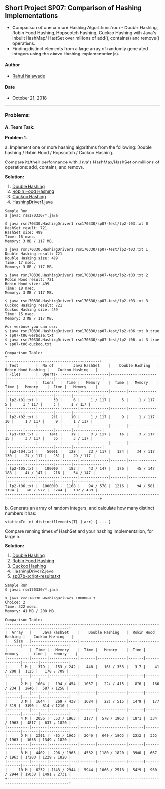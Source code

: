 ## Short Project SP07: Comparison of Hashing Implementations
* Comparison of one or more Hashing Algorithms from - Double Hashing, Robin Hood Hashing, Hopscotch Hashing, Cuckoo Hashing with Java's inbuilt HashMap/ HastSet over millions of add(), contains() and remove() operations. 
* Finding distinct elements from a large array of randomly generated integers using the above Hashing Implementation(s). 

#### Author
* [Rahul Nalawade](https://github.com/rahul1947)

#### Date
* October 21, 2018

_______________________________________________________________________________
### Problems:

#### A. Team Task: 

**Problem 1.**

a. Implement one or more hashing algorithms from the following: 
   Double hashing / Robin Hood / Hopscotch / Cuckoo Hashing.
   
   Compare its/their performance with Java's HashMap/HashSet on millions of operations: add, contains, and remove.

**Solution:** 
1. [Double Hashing](https://github.com/rahul1947/SP07-Comparison-of-Hashing-Algorithms/blob/master/DoubleHashing.java) 
2. [Robin Hood Hashing](https://github.com/rahul1947/SP07-Comparison-of-Hashing-Algorithms/blob/master/RobinHood.java) 
3. [Cuckoo Hashing](https://github.com/rahul1947/SP07-Comparison-of-Hashing-Algorithms/blob/master/Cuckoo.java)
4. [HashingDriver1.java](https://github.com/rahul1947/SP07-Comparison-of-Hashing-Implementations/blob/master/HashingDriver1.java)

```
Sample Run: 
$ javac rsn170330/*.java

$ java rsn170330.HashingDriver1 rsn170330/sp07-test/lp2-t03.txt 0
HashSet result: 721
HashSet size: 499
Time: 16 msec.
Memory: 3 MB / 117 MB.

$ java rsn170330.HashingDriver1 rsn170330/sp07-test/lp2-t03.txt 1
Double Hashing result: 721
Double Hashing size: 499
Time: 17 msec.
Memory: 3 MB / 117 MB.

$ java rsn170330.HashingDriver1 rsn170330/sp07-test/lp2-t03.txt 2
Robin Hood result: 721
Robin Hood size: 499
Time: 18 msec.
Memory: 3 MB / 117 MB.

$ java rsn170330.HashingDriver1 rsn170330/sp07-test/lp2-t03.txt 3
Cuckoo Hashing result: 721
Cuckoo Hashing size: 499
Time: 15 msec.
Memory: 3 MB / 117 MB.

```
```
For verbose you can use:
$ java rsn170330.HashingDriver1 rsn170330/sp07-test/lp2-t06.txt 0 true > sp07-t06-verbose.txt
$ java rsn170330.HashingDriver1 rsn170330/sp07-test/lp2-t06.txt 3 true > sp07-t06-cuckoo.txt
```
```
Comparison Table: 
+----------------------------------------------------------------------------------------------------------------+
| Test        |  No of   |     Java HashSet    |    Double Hashing   |  Robin Hood Hashing |    Cuckoo Hashing   |
| Files       |  Operta- |---------------------|---------------------|---------------------|---------------------|
|             |  tions   |  Time |   Memory    |  Time |   Memory    |  Time |   Memory    |  Time |   Memory    |
|-------------|----------|-------|-------------|-------|-------------|-------|-------------|-------|-------------|
| lp2-t01.txt |       50 |     6 |     1 / 117 |     5 |     1 / 117 |     5 |     1 / 117 |     5 |     1 / 117 |
|-------------|----------|-------|-------------|-------|-------------|-------|-------------|-------|-------------|
| lp2-t02.txt |      201 |    10 |     1 / 117 |     9 |     1 / 117 |    10 |     1 / 117 |     9 |     1 / 117 |
|-------------|----------|-------|-------------|-------|-------------|-------|-------------|-------|-------------|
| lp2-t03.txt |     1001 |    18 |     3 / 117 |    16 |     3 / 117 |    15 |     3 / 117 |    16 |     3 / 117 |
|-------------|----------|-------|-------------|-------|-------------|-------|-------------|-------|-------------|
| lp2-t04.txt |    50001 |   128 |    23 / 117 |   124 |    24 / 117 |   130 |    25 / 117 |   131 |    29 / 117 |
|-------------|----------|-------|-------------|-------|-------------|-------|-------------|-------|-------------|
| lp2-t05.txt |   100000 |   183 |    43 / 147 |   176 |    45 / 147 |   188 |    43 / 147 |   216 |    54 / 147 |
|-------------|----------|-------|-------------|-------|-------------|-------|-------------|-------|-------------|
| lp2-t06.txt |  1000000 |  1168 |    94 / 578 |  1216 |    94 / 581 |  1194 |    60 / 572 |  1744 |   187 / 439 |
+----------------------------------------------------------------------------------------------------------------+
```

b. Generate an array of random integers, and calculate how many distinct numbers it has: 
```
static<T> int distinctElements(T[ ] arr) { ... } 
```
   Compare running times of HashSet and your hashing implementation, for large n.

**Solution:** 
1. [Double Hashing](https://github.com/rahul1947/SP07-Comparison-of-Hashing-Algorithms/blob/master/DoubleHashing.java) 
2. [Robin Hood Hashing](https://github.com/rahul1947/SP07-Comparison-of-Hashing-Algorithms/blob/master/RobinHood.java) 
3. [Cuckoo Hashing](https://github.com/rahul1947/SP07-Comparison-of-Hashing-Algorithms/blob/master/Cuckoo.java)
4. [HashingDriver2.java](https://github.com/rahul1947/SP07-Comparison-of-Hashing-Implementations/blob/master/HashingDriver2.java)
5. [sp07b-script-results.txt](https://github.com/rahul1947/SP07-Comparison-of-Hashing-Implementations/blob/master/sp07b-script-results.txt)

```
Sample Run:
$ javac rsn170330/*.java

$ java rsn170330.HashingDriver2 1000000 2
Choice: 2
Time: 322 msec.
Memory: 41 MB / 208 MB.

```


```
Comparison Table: 
+--------------------------------------------------------------------------------------------------+
|  Array   |     Java HashSet    |    Double Hashing   |  Robin Hood Hashing |    Cuckoo Hashing   |
|   Size   |---------------------|---------------------|---------------------|---------------------|
|          |  Time |   Memory    |  Time |   Memory    |  Time |   Memory    |  Time |   Memory    |
|----------|-------|-------------|-------|-------------|-------|-------------|-------|-------------|
|      1 M |   379 |   153 / 242 |   448 |   166 / 353 |   317 |    41 / 208 |  1125 |   178 / 709 |
|----------|-------|-------------|-------|-------------|-------|-------------|-------|-------------|
|      2 M |  1004 |   194 / 454 |  1057 |   224 / 415 |   876 |   166 / 234 |  2646 |  587 / 1258 |
|----------|-------|-------------|-------|-------------|-------|-------------|-------|-------------|
|      3 M |  1644 |   269 / 438 |  1684 |   226 / 515 |  1479 |   177 / 319 |  3390 |  814 / 1210 |
|----------|-------|-------------|-------|-------------|-------|-------------|-------|-------------|
|      4 M |  2056 |  353 / 1963 |  2177 |  578 / 1963 |  1871 |  334 / 1963 |  4817 |  637 / 1820 |
|----------|-------|-------------|-------|-------------|-------|-------------|-------|-------------|
|      5 M |  2581 |  483 / 1963 |  2640 |  649 / 1963 |  2532 |  353 / 1963 |  5638 | 1349 / 1820 |
|----------|-------|-------------|-------|-------------|-------|-------------|-------|-------------|
|      8 M |  4402 |  796 / 1963 |  4532 | 1180 / 1820 |  3900 |  667 / 1963 | 17280 | 1229 / 1820 |
|----------|-------|-------------|-------|-------------|-------|-------------|-------|-------------|
|     10 M |  6232 | 1043 / 2944 |  5944 | 1066 / 2518 |  5429 |  960 / 2944 | 15038 | 1491 / 2731 |
+--------------------------------------------------------------------------------------------------+
```
